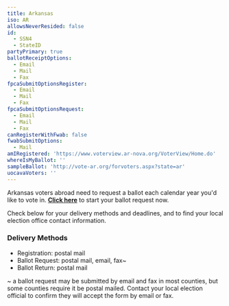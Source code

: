 ```yaml
---
title: Arkansas
iso: AR
allowsNeverResided: false
id:
  - SSN4
  - StateID
partyPrimary: true
ballotReceiptOptions:
  - Email
  - Mail
  - Fax
fpcaSubmitOptionsRegister:
  - Email
  - Mail
  - Fax
fpcaSubmitOptionsRequest:
  - Email
  - Mail
  - Fax
canRegisterWithFwab: false
fwabSubmitOptions:
  - Mail
amIRegistered: 'https://www.voterview.ar-nova.org/VoterView/Home.do'
whereIsMyBallot: ''
sampleBallot: 'http://vote-ar.org/forvoters.aspx?state=ar'
uocavaVoters: ''
---
```

Arkansas voters abroad need to request a ballot each calendar year you'd like to vote in. [**Click here**](https://www.votefromabroad.org) to start your ballot request now.

Check below for your delivery methods and deadlines, and to find your local election office contact information.

### Delivery Methods

* Registration: postal mail
* Ballot Request: postal mail, email, fax~
* Ballot Return: postal mail

~ a ballot request may be submitted by email and fax in most counties, but some counties require it be postal mailed. Contact your local election official to confirm they will accept the form by email or fax.
